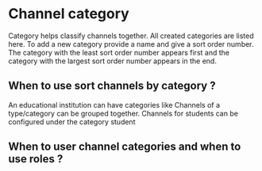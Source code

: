 # Channel category

Category helps classify channels together. All created categories are listed here. To add a new category provide a name and give a sort order number. 
The category with the least sort order number appears first and the category with the largest sort order number appears in the end.

## When to use sort channels by category ?
An educational institution can have categories like Channels of a type/category can be grouped together. Channels for students can be configured under the category student 

## When to user channel categories and when to use roles ?

<!--stackedit_data:
eyJoaXN0b3J5IjpbLTkyMzU1NTczMSwtMjkwNjk4NTA1LDIwND
AxMzY5MjRdfQ==
-->
